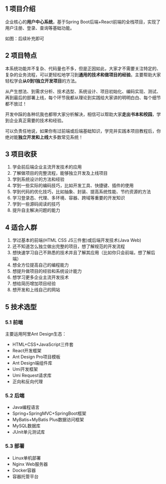 
## 1 项目介绍

企业核心的**用户中心系统**，基于Spring Boot后端+React前端的全栈项目，实现了用户注册、登录、查询等基础功能。

如图：后续补充即可


## 2 项目特点

本系统功能并不复杂、代码量也不多，但是正因如此，大家才不需要关注特定的、复杂的业务流程，可以更轻松地学习到**通用的技术和做项目的经验**。主要帮助大家轻松学会**从0到1独立开发项目**的方法。

从产生想法、到需求分析、技术选型、系统设计、项目初始化、编码实现、测试、再到最后的部署上线，每个环节我都从理论到实践给大家讲的明明白白、每个细节都不放过！

开发中踩的各种坑我也都带大家分析解决，相信可以帮助大家**走出书本和校园**，学到企业真正需要的技术和经验。

可以负责任地说，如果你有过前端或后端基础知识，学完并实践本项目教程后，你绝对能**独立开发和上线**大多数常见系统！
## 3 项目收获

1. 学会前后端企业主流开发技术的应用
2. 了解做项目的完整流程，能够独立开发及上线项目
3. 学到系统设计的方法和经验
4. 学到一些实际的编码技巧，比如开发工具、快捷键、插件的使用
5. 学到代码的优化技巧，比如抽象、封装、提高系统性能、节约资源的方法
6. 学习登录态、代理、多环境、容器、跨域等重要的开发知识
7. 学到一些源码阅读的技巧
8. 提升自主解决问题的能力
## 4 适合人群

1. 学过基本的前端(HTML CSS JS三件套)或后端开发技术(Java Web)
2. 还不知道怎么独立做出完整的项目，想了解规范的开发流程
3. 想快速学习自己不熟悉的技术并且了解其应用（比如你只会前端，想了解后端）
4. 想全方位提高自己的编程能力
5. 想提升做项目的经验和系统设计能力
6. 想学习更多企业主流开发技术
7. 想给简历增加项目经验
8. 想开发和上线自己的网站
## 5 技术选型

### 5.1 前端

主要运用阿里Ant Design生态：
- HTML+CSS+JavaScript三件套
- React开发框架
- Ant Design Pro项目模板
- Ant Design端组件库
- Umi开发框架
- Umi Request请求库
- 正向和反向代理
### 5.2 后端

- Java编程语言
- Spring+SpringMVC+SpringBoot框架
- MyBatis+MyBatis Plus数据访问框架
- MySQL数据库
- JUnit单元测试库
### 5.3 部署

- Linux单机部署
- Nginx Web服务器
- Docker容器
- 容器托管平台